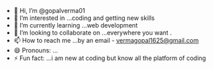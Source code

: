 - 👋 Hi, I’m @gopalverma01
- 👀 I’m interested in ...coding and getting new skills 
- 🌱 I’m currently learning ...web development 
- 💞️ I’m looking to collaborate on ...everywhere you want .
- 📫 How to reach me ...by an email - vermagopal1625@gmail.com
- 😄 Pronouns: ...
- ⚡ Fun fact: ...i am new at coding but know all the platform of coding

<!---
gopalverma01/gopalverma01 is a ✨ special ✨ repository because its `README.md` (this file) appears on your GitHub profile.
You can click the Preview link to take a look at your changes.
--->
